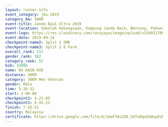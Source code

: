 ```yaml
---
layout: runner-info 
event_category: jbu-2019 
category_km: 30KM 
event-title: Janda Baik Ultra 2019
event-location: Sekolah Kebangsaan, Kampung Janda Baik, Bentong, Pahang, Malaysia 
event-logo: https://res.cloudinary.com/raceyaya/image/upload/v1569217009/logo/janda-baik_vch1pc.jpg 
event-date: 2019-09-14 
checkpoint-name2: Split 1 SMK 
checkpoint-name3: Split 2 E Farm 
overall_rank: 217
gender_rank: 162
category_rank: 52
bib: 32086
name: NG KAIN HIN
distance: 30KM
category: 30KM Men Veteran
gender: Male
time: 5-26-51
start: 2-00-00
checkpoint2: 4-21-05
checkpoint3: 6-45-22
finish: 7-26-51
country: Malaysia
certificate: https://drive.google.com/file/d/1UwFfAsZUO_SXTa9qob5Wup9sNl68mj49/view?usp=sharing
---
```

